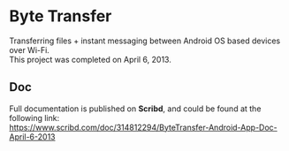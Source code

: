 # Byte Transfer

Transferring files + instant messaging between Android OS based devices over Wi-Fi.  
This project was completed on April 6, 2013.  

## Doc

Full documentation is published on **Scribd**, and could be found at the following link:  
https://www.scribd.com/doc/314812294/ByteTransfer-Android-App-Doc-April-6-2013
